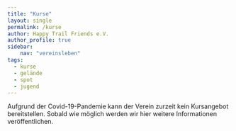 ```yaml
---
title: "Kurse"
layout: single
permalink: /kurse
author: Happy Trail Friends e.V.
author_profile: true
sidebar:
    nav: "vereinsleben"
tags:
  - kurse
  - gelände
  - spot
  - jugend
---
```


Aufgrund der Covid-19-Pandemie kann der Verein zurzeit kein Kursangebot bereitstellen. Sobald wie möglich werden wir hier weitere Informationen veröffentlichen.